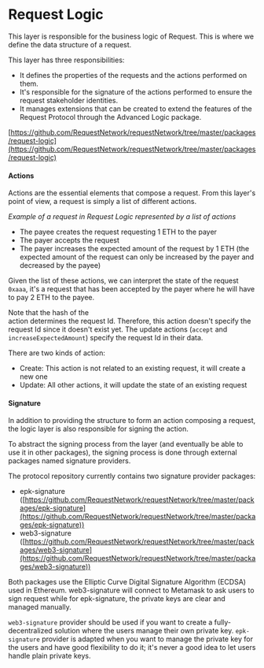 # Request Logic

This layer is responsible for the business logic of Request. This is where we define the data structure of a request.

This layer has three responsibilities:

* It defines the properties of the requests and the actions performed on them.
* It's responsible for the signature of the actions performed to ensure the request stakeholder identities.
* It manages extensions that can be created to extend the features of the Request Protocol through the Advanced Logic package.

[https://github.com/RequestNetwork/requestNetwork/tree/master/packages/request-logic](https://github.com/RequestNetwork/requestNetwork/tree/master/packages/request-logic)

#### Actions

Actions are the essential elements that compose a request. From this layer's point of view, a request is simply a list of different actions.

&#x20;_Example of a request in Request Logic represented by a list of actions_

* The payee creates the request requesting 1 ETH to the payer
* The payer accepts the request
* The payer increases the expected amount of the request by 1 ETH (the expected amount of the request can only be increased by the payer and decreased by the payee)

Given the list of these actions, we can interpret the state of the request `0xaaa`, it's a request that has been accepted by the payer where he will have to pay 2 ETH to the payee.

Note that the hash of the \
&#x20;action determines the request Id. Therefore, this action doesn't specify the request Id since it doesn't exist yet. The update actions (`accept` and `increaseExpectedAmount`) specify the request Id in their data.

There are two kinds of action:

* Create: This action is not related to an existing request, it will create a new one
* Update: All other actions, it will update the state of an existing request

#### Signature

In addition to providing the structure to form an action composing a request, the logic layer is also responsible for signing the action.

To abstract the signing process from the layer (and eventually be able to use it in other packages), the signing process is done through external packages named signature providers.

The protocol repository currently contains two signature provider packages:

* epk-signature ([https://github.com/RequestNetwork/requestNetwork/tree/master/packages/epk-signature](https://github.com/RequestNetwork/requestNetwork/tree/master/packages/epk-signature))
* web3-signature ([https://github.com/RequestNetwork/requestNetwork/tree/master/packages/web3-signature](https://github.com/RequestNetwork/requestNetwork/tree/master/packages/web3-signature))

Both packages use the Elliptic Curve Digital Signature Algorithm (ECDSA) used in Ethereum. web3-signature will connect to Metamask to ask users to sign request while for epk-signature, the private keys are clear and managed manually.

`web3-signature` provider should be used if you want to create a fully-decentralized solution where the users manage their own private key. `epk-signature` provider is adapted when you want to manage the private key for the users and have good flexibility to do it; it's never a good idea to let users handle plain private keys.
